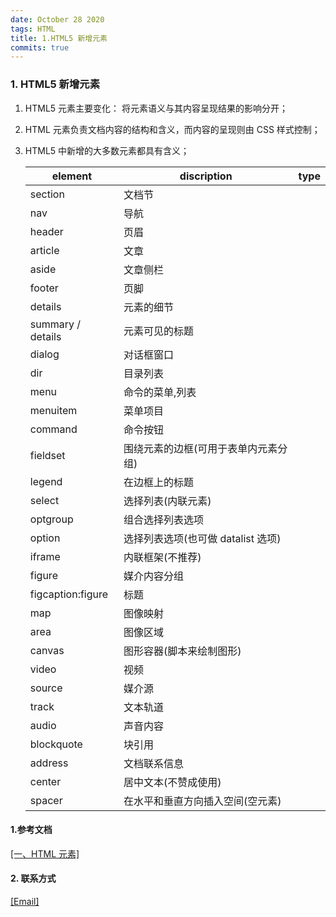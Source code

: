 ```yaml
---
date: October 28 2020
tags: HTML
title: 1.HTML5 新增元素
commits: true
---
```


### 1. HTML5 新增元素

1. HTML5 元素主要变化： 将元素语义与其内容呈现结果的影响分开；

2. HTML 元素负责文档内容的结构和含义，而内容的呈现则由 CSS 样式控制；

3. HTML5 中新增的大多数元素都具有含义；

   | element           | discription                          | type |
   | ----------------- | ------------------------------------ | ---- |
   | section           | 文档节                               |      |
   | nav               | 导航                                 |      |
   | header            | 页眉                                 |      |
   | article           | 文章                                 |      |
   | aside             | 文章侧栏                             |      |
   | footer            | 页脚                                 |      |
   | details           | 元素的细节                           |      |
   | summary / details | 元素可见的标题                       |      |
   | dialog            | 对话框窗口                           |      |
   | dir               | 目录列表                             |      |
   | menu              | 命令的菜单,列表                      |      |
   | menuitem          | 菜单项目                             |      |
   | command           | 命令按钮                             |      |
   | fieldset          | 围绕元素的边框(可用于表单内元素分组) |      |
   | legend            | 在边框上的标题                       |      |
   | select            | 选择列表(内联元素)                   |      |
   | optgroup          | 组合选择列表选项                     |      |
   | option            | 选择列表选项(也可做 datalist 选项)   |      |
   | iframe            | 内联框架(不推荐)                     |      |
   | figure            | 媒介内容分组                         |      |
   | figcaption:figure | 标题                                 |      |
   | map               | 图像映射                             |      |
   | area              | 图像区域                             |      |
   | canvas            | 图形容器(脚本来绘制图形)             |      |
   | video             | 视频                                 |      |
   | source            | 媒介源                               |      |
   | track             | 文本轨道                             |      |
   | audio             | 声音内容                             |      |
   | blockquote        | 块引用                               |      |
   | address           | 文档联系信息                         |      |
   | center            | 居中文本(不赞成使用)                 |      |
   | spacer            | 在水平和垂直方向插入空间(空元素)     |      |

#### 1.参考文档

[[一、HTML 元素]](https://web-oyster.github.io/2020/10/28/HTML/Tutorial/%E5%9B%9B%E3%80%81HTML%20%E5%85%83%E7%B4%A0/)

#### 2. 联系方式

[[Email]](yuanmin8888@outlook.com)
